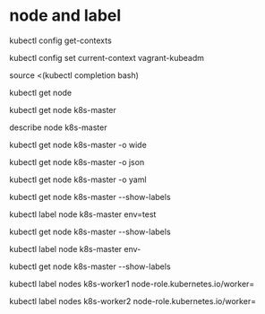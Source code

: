 # node and label

kubectl config get-contexts

kubectl config set current-context vagrant-kubeadm

source <(kubectl completion bash)

kubectl get node

kubectl get node k8s-master

describe node k8s-master

kubectl get node k8s-master -o wide

kubectl get node k8s-master -o json

kubectl get node k8s-master -o yaml

kubectl get node k8s-master --show-labels

kubectl label node k8s-master env=test

kubectl get node k8s-master --show-labels

kubectl label node k8s-master env-

kubectl get node k8s-master --show-labels

kubectl label nodes k8s-worker1 node-role.kubernetes.io/worker=

kubectl label nodes k8s-worker2 node-role.kubernetes.io/worker=
